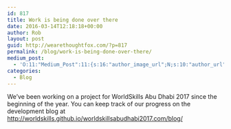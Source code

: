 ```yaml
---
id: 817
title: Work is being done over there
date: 2016-03-14T12:18:18+00:00
author: Rob
layout: post
guid: http://wearethoughtfox.com/?p=817
permalink: /blog/work-is-being-done-over-there/
medium_post:
  - 'O:11:"Medium_Post":11:{s:16:"author_image_url";N;s:10:"author_url";N;s:11:"byline_name";N;s:12:"byline_email";N;s:10:"cross_link";s:3:"yes";s:2:"id";N;s:21:"follower_notification";s:3:"yes";s:7:"license";s:14:"cc-40-by-nc-nd";s:14:"publication_id";s:2:"-1";s:6:"status";s:4:"none";s:3:"url";N;}'
categories:
  - Blog
---
```

We&#8217;ve been working on a project for WorldSkills Abu Dhabi 2017 since the beginning of the year. You can keep track of our progress on the development blog at http://worldskills.github.io/worldskillsabudhabi2017.com/blog/